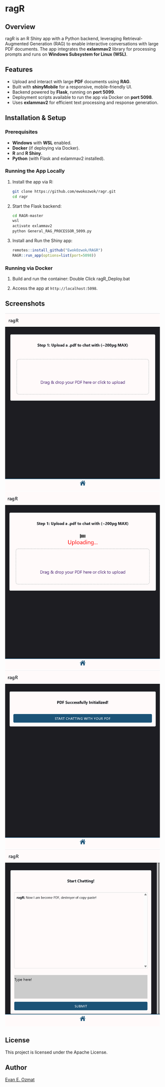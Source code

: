 # ragR

## Overview
ragR is an R Shiny app with a Python backend, leveraging Retrieval-Augmented Generation (RAG) to enable interactive conversations with large PDF documents. The app integrates the **exlammav2** library for processing prompts and runs on **Windows Subsystem for Linux (WSL)**.

## Features
- Upload and interact with large **PDF** documents using **RAG**.
- Built with **shinyMobile** for a responsive, mobile-friendly UI.
- Backend powered by **Flask**, running on **port 5099**.
- Deployment scripts available to run the app via Docker on **port 5098**.
- Uses **exlammav2** for efficient text processing and response generation.

## Installation & Setup
### Prerequisites
- **Windows** with **WSL** enabled.
- **Docker** (if deploying via Docker).
- **R** and **R Shiny**.
- **Python** (with Flask and exlammav2 installed).

### Running the App Locally
1. Install the app via R:
   ```sh
   git clone https://github.com/ewokozwok/ragr.git
   cd ragr
   ```
2. Start the Flask backend:
   ```sh
   cd RAGR-master
   wsl
   activate exlammav2
   python General_RAG_PROCESSOR_5099.py
   ```
3. Install and Run the Shiny app:
   ```r
   remotes::install_github("EwokOzwok/RAGR")
   RAGR::run_app(options=list(port=5098))
   ```

### Running via Docker
1. Build and run the container:
   Double Click ragR_Deploy.bat

2. Access the app at `http://localhost:5098`.

## Screenshots
![Home Screen](https://github.com/EwokOzwok/RAGR/blob/master/Screenshot1.png)
![PDF Upload](https://github.com/EwokOzwok/RAGR/blob/master/Screenshot2.png)
![Start Chat](https://github.com/EwokOzwok/RAGR/blob/master/Screenshot3.png)
![Chat Interface](https://github.com/EwokOzwok/RAGR/blob/master/Screenshot4.png)

## License
This project is licensed under the Apache License.

## Author
[Evan E. Ozmat](https://evanozmat.com/card)

